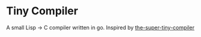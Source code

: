 # Tiny Compiler
A small Lisp -> C compiler written in go. Inspired by [the-super-tiny-compiler](https://github.com/jamiebuilds/the-super-tiny-compiler)
